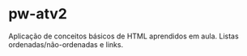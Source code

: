 # pw-atv2
Aplicação de conceitos básicos de HTML aprendidos em aula. Listas ordenadas/não-ordenadas e links.
